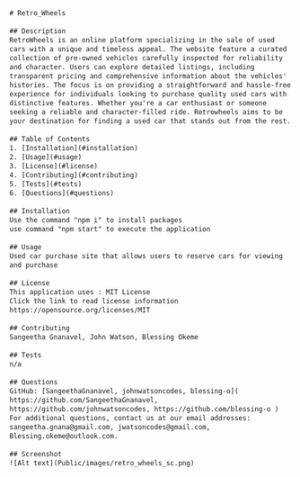 
    # Retro_Wheels
    
    ## Description
    RetroWheels is an online platform specializing in the sale of used cars with a unique and timeless appeal. The website feature a curated collection of pre-owned vehicles carefully inspected for reliability and character. Users can explore detailed listings, including transparent pricing and comprehensive information about the vehicles' histories. The focus is on providing a straightforward and hassle-free experience for individuals looking to purchase quality used cars with distinctive features. Whether you're a car enthusiast or someone seeking a reliable and character-filled ride. Retrowheels aims to be your destination for finding a used car that stands out from the rest.
    
    ## Table of Contents
    1. [Installation](#installation)
    2. [Usage](#usage)
    3. [License](#license)
    4. [Contributing](#contributing)
    5. [Tests](#tests)
    6. [Questions](#questions)
    
    ## Installation
    Use the command "npm i" to install packages
    use command "npm start" to execute the application
    
    ## Usage
    Used car purchase site that allows users to reserve cars for viewing and purchase
    
    ## License
    This application uses : MIT License
    Click the link to read license information https://opensource.org/licenses/MIT
    
    ## Contributing
    Sangeetha Gnanavel, John Watson, Blessing Okeme
    
    ## Tests
    n/a
    
    ## Questions
    GitHub: [SangeethaGnanavel, johnwatsoncodes, blessing-o]( https://github.com/SangeethaGnanavel, https://github.com/johnwatsoncodes, https://github.com/blessing-o )
    For additional questions, contact us at our email addresses: sangeetha.gnana@gmail.com, jwatsoncodes@gmail.com, Blessing.okeme@outlook.com.

    ## Screenshot
    ![Alt text](Public/images/retro_wheels_sc.png)